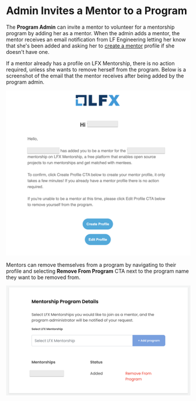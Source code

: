 # Admin Invites a Mentor to a Program

The **Program Admin** can invite a mentor to volunteer for a mentorship program by adding her as a mentor. When the admin adds a mentor, the mentor receives an email notification from LF Engineering letting her know that she's been added and asking her to [create a mentor](../../mentees/create-a-mentee-profile.md) profile if she doesn't have one.

If a mentor already has a profile on LFX Mentorship, there is no action required, unless she wants to remove herself from the program. Below is a screenshot of the email that the mentor receives after being added by the program admin.

![](<../../../.gitbook/assets/Mentor Invite Email.png>)

Mentors can remove themselves from a program by navigating to their profile and selecting **Remove From Program** CTA next to the program name they want to be removed from.

![](<../../../.gitbook/assets/Remove from Program.png>)
